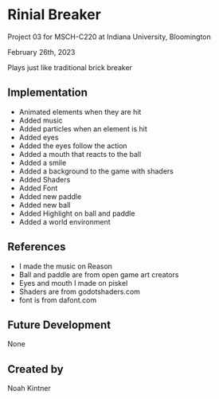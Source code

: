 # Rinial Breaker
Project 03 for MSCH-C220 at Indiana University, Bloomington

February 26th, 2023

Plays just like traditional brick breaker

## Implementation
- Animated elements when they are hit
- Added music
- Added particles when an element is hit
- Added eyes
- Added the eyes follow the action
- Added a mouth that reacts to the ball
- Added a smile
- Added a background to the game with shaders
- Added Shaders
- Added Font
- Added new paddle 
- Added new ball
- Added Highlight on ball and paddle
- Added a world environment
## References
- I made the music on Reason
- Ball and paddle are from open game art creators
- Eyes and mouth I made on piskel
- Shaders are from godotshaders.com
- font is from dafont.com
## Future Development
None

## Created by
Noah Kintner
